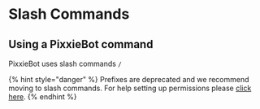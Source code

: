# Slash Commands

## Using a PixxieBot command

PixxieBot uses slash commands `/`

{% hint style="danger" %}
Prefixes are deprecated and we recommend moving to slash commands. For help setting up permissions please [click here](https://support.discord.com/hc/en-us/articles/206029707-How-do-I-set-up-Permissions-).
{% endhint %}
